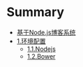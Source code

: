 # Summary

* [基于Node.js博客系统](README.md)
* [1.环境配置](1环境配置.md)
    * [1.1.Nodejs](11npm.md)
    * [1.2.Bower](12bower.md)

